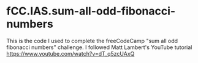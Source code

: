 # fCC.IAS.sum-all-odd-fibonacci-numbers
This is the code I used to complete the freeCodeCamp "sum all odd fibonacci numbers" challenge.  I followed Matt Lambert's YouTube tutorial https://www.youtube.com/watch?v=dT_q5zcUAxQ
